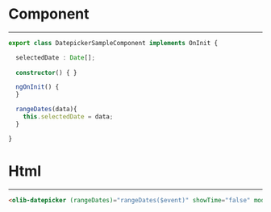 # Component
---
```typescript
export class DatepickerSampleComponent implements OnInit {

  selectedDate : Date[];
  
  constructor() { }

  ngOnInit() {
  }

  rangeDates(data){
    this.selectedDate = data;
  }

}

```
# Html
---
```html
<olib-datepicker (rangeDates)="rangeDates($event)" showTime="false" mode="single" ></olib-datepicker>
```

